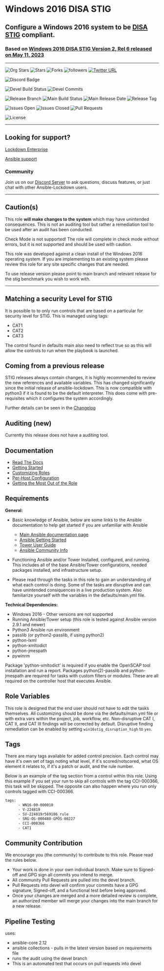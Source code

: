 # Windows 2016 DISA STIG

## Configure a Windows 2016 system to be [DISA STIG](https://public.cyber.mil/stigs/downloads/) compliant.

### Based on [ Windows 2016 DISA STIG Version 2, Rel 6 released on May 11, 2023 ](https://dl.dod.cyber.mil/wp-content/uploads/stigs/zip/U_MS_Windows_Server_2016_V2R6_STIG.zip)

---

![Org Stars](https://img.shields.io/github/stars/ansible-lockdown?label=Org%20Stars&style=social)
![Stars](https://img.shields.io/github/stars/ansible-lockdown/Windows-2016-STIG?label=Repo%20Stars&style=social)
![Forks](https://img.shields.io/github/forks/ansible-lockdown/Windows-2016-STIG?style=social)
![followers](https://img.shields.io/github/followers/ansible-lockdown?style=social)
[![Twitter URL](https://img.shields.io/twitter/url/https/twitter.com/AnsibleLockdown.svg?style=social&label=Follow%20%40AnsibleLockdown)](https://twitter.com/AnsibleLockdown)

<!-- ![Ansible Galaxy Quality](https://img.shields.io/ansible/quality/61461?label=Quality&&logo=ansible) -->
![Discord Badge](https://img.shields.io/discord/925818806838919229?logo=discord)

![Devel Build Status](https://img.shields.io/github/actions/workflow/status/ansible-lockdown/Windows-2016-STIG/windows_benchmark_testing_to_devel.yml?label=Devel%20Build%20Status)
![Devel Commits](https://img.shields.io/github/commit-activity/m/ansible-lockdown/Windows-2016-STIG/devel?color=dark%20green&label=Devel%20Branch%20commits)

![Release Branch](https://img.shields.io/badge/Release%20Branch-Main-brightgreen) 
![Main Build Status](https://img.shields.io/github/actions/workflow/status/ansible-lockdown/Windows-2016-STIG/windows_benchmark_testing_to_main.yml?label=Build%20Status)
![Main Release Date](https://img.shields.io/github/release-date/ansible-lockdown/Windows-2016-STIG?label=Release%20Date)
![Release Tag](https://img.shields.io/github/v/tag/ansible-lockdown/Windows-2016-STIG?label=Release%20Tag&&color=success)

![Issues Open](https://img.shields.io/github/issues-raw/ansible-lockdown/Windows-2016-STIG?label=Open%20Issues)
![Issues Closed](https://img.shields.io/github/issues-closed-raw/ansible-lockdown/Windows-2016-STIG?label=Closed%20Issues&&color=success)
![Pull Requests](https://img.shields.io/github/issues-pr/ansible-lockdown/Windows-2016-STIG?label=Pull%20Requests)

![License](https://img.shields.io/github/license/ansible-lockdown/Windows-2016-STIG?label=License)

---

## Looking for support?

[Lockdown Enterprise](https://www.lockdownenterprise.com#GH_AL_WINDOWS_2016_stig)

[Ansible support](https://www.mindpointgroup.com/cybersecurity-products/ansible-counselor#GH_AL_WINDOWS_2016_stig)

### Community

Join us on our [Discord Server](https://discord.io/ansible-lockdown) to ask questions, discuss features, or just chat with other Ansible-Lockdown users.

---

## Caution(s)

This role **will make changes to the system** which may have unintended consequences. This is not an auditing tool but rather a remediation tool to be used after an audit has been conducted.

Check Mode is not supported! The role will complete in check mode without errors, but it is not supported and should be used with caution.

This role was developed against a clean install of the Windows 2016 operating system. If you are implementing to an existing system please review this role for any site specific changes that are needed.

To use release version please point to main branch and relevant release for the stig benchmark you wish to work with.

---

## Matching a security Level for STIG

It is possible to to only run controls that are based on a particular for security level for STIG.
This is managed using tags:

- CAT1
- CAT2
- CAT3

The control found in defaults main also need to reflect true so as this will allow the controls to run when the playbook is launched. 

## Coming from a previous release

STIG releases always contain changes, it is highly recommended to review the new references and available variables. This has changed significantly since the initial release of ansible-lockdown.
This is now compatible with python3 if it is found to be the default interpreter. This does come with pre-requisites which it configures the system accordingly.

Further details can be seen in the [Changelog](./ChangeLog.md)

## Auditing (new)

Currently this release does not have a auditing tool. 

## Documentation

- [Read The Docs](https://ansible-lockdown.readthedocs.io/en/latest/)
- [Getting Started](https://www.lockdownenterprise.com/docs/getting-started-with-lockdown#GH_AL_WINDOWS_2016_stig)
- [Customizing Roles](https://www.lockdownenterprise.com/docs/customizing-lockdown-enterprise#GH_AL_WINDOWS_2016_stig)
- [Per-Host Configuration](https://www.lockdownenterprise.com/docs/per-host-lockdown-enterprise-configuration#GH_AL_WINDOWS_2016_stig)
- [Getting the Most Out of the Role](https://www.lockdownenterprise.com/docs/get-the-most-out-of-lockdown-enterprise#GH_AL_WINDOWS_2016_stig)

## Requirements

**General:**

- Basic knowledge of Ansible, below are some links to the Ansible documentation to help get started if you are unfamiliar with Ansible

  - [Main Ansible documentation page](https://docs.ansible.com)
  - [Ansible Getting Started](https://docs.ansible.com/ansible/latest/user_guide/intro_getting_started.html)
  - [Tower User Guide](https://docs.ansible.com/ansible-tower/latest/html/userguide/index.html)
  - [Ansible Community Info](https://docs.ansible.com/ansible/latest/community/index.html)
- Functioning Ansible and/or Tower Installed, configured, and running. This includes all of the base Ansible/Tower configurations, needed packages installed, and infrastructure setup.
- Please read through the tasks in this role to gain an understanding of what each control is doing. Some of the tasks are disruptive and can have unintended consiquences in a live production system. Also familiarize yourself with the variables in the defaults/main.yml file.

**Technical Dependencies:**

- Windows 2016 - Other versions are not supported
- Running Ansible/Tower setup (this role is tested against Ansible version 2.9.1 and newer)
- Python3 Ansible run environment
- passlib (or python2-passlib, if using python2)
- python-lxml
- python-xmltodict
- python-jmespath
- pywinrm

Package 'python-xmltodict' is required if you enable the OpenSCAP tool installation and run a report. Packages python(2)-passlib and python-jmespath are required for tasks with custom filters or modules. These are all required on the controller host that executes Ansible.

## Role Variables

This role is designed that the end user should not have to edit the tasks themselves. All customizing should be done via the defaults/main.yml file or with extra vars within the project, job, workflow, etc. Non-disruptive CAT I, CAT II, and CAT III findings will be corrected by default. Disruptive finding remediation can be enabled by setting `win16stig_disruption_high` to `yes`.

## Tags

There are many tags available for added control precision. Each control may have it's own set of tags noting what level, if it's scored/notscored, what OS element it relates to, if it's a patch or audit, and the rule number.

Below is an example of the tag section from a control within this role. Using this example if you set your run to skip all controls with the tag CCI-000366, this task will be skipped. The opposite can also happen where you run only controls tagged with CCI-000366.

```sh
tags:
      - WN16-00-000010
      - V-224819
      - SV-224819r569186_rule
      - SRG-OS-000480-GPOS-00227
      - CCI-000366
      - CAT1
```

## Community Contribution

We encourage you (the community) to contribute to this role. Please read the rules below.

- Your work is done in your own individual branch. Make sure to Signed-off and GPG sign all commits you intend to merge.
- All community Pull Requests are pulled into the devel branch.
- Pull Requests into devel will confirm your commits have a GPG signature, Signed-off, and a functional test before being approved.
- Once your changes are merged and a more detailed review is complete, an authorized member will merge your changes into the main branch for a new release.

## Pipeline Testing

uses:

- ansible-core 2.12
- ansible collections - pulls in the latest version based on requirements file
- runs the audit using the devel branch
- This is an automated test that occurs on pull requests into devel

